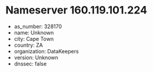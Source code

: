 # Nameserver 160.119.101.224

* as_number: 328170
* name: Unknown
* city: Cape Town
* country: ZA
* organization: DataKeepers
* version: Unknown
* dnssec: false
